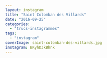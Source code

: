 ```yaml
---
layout: instagram
title: "Saint Colomban des Villards"
date: "2016-09-25"
categories: 
  - "trucs-instagrammes"
tags: 
  - "instagram"
coverImage: saint-colomban-des-villards.jpg
instagram: BKyhD3kBhnk
---
```

